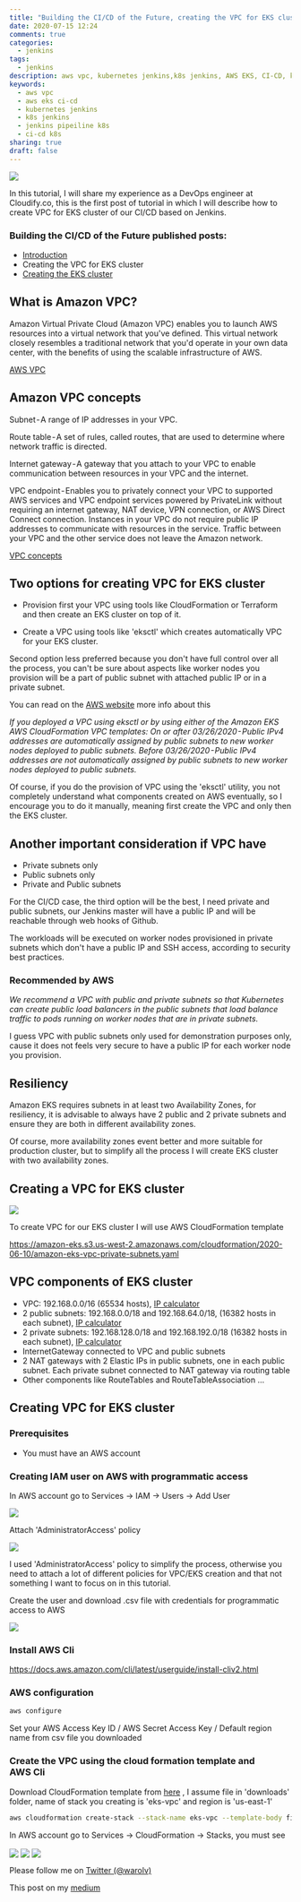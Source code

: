```yaml
---
title: "Building the CI/CD of the Future, creating the VPC for EKS cluster"
date: 2020-07-15 12:24
comments: true
categories:
  - jenkins
tags:
  - jenkins
description: aws vpc, kubernetes jenkins,k8s jenkins, AWS EKS, CI-CD, k8s
keywords: 
  - aws vpc
  - aws eks ci-cd
  - kubernetes jenkins
  - k8s jenkins
  - jenkins pipeiline k8s
  - ci-cd k8s
sharing: true
draft: false
---
```


<img src="/assets/images/jenkins-eks/vpc/1.png" align="center"/> 

In this tutorial, I will share my experience as a DevOps engineer at Cloudify.co, this is the first post of tutorial in which I will describe how to create VPC for EKS cluster of our CI/CD based on Jenkins.

### Building the CI/CD of the Future published posts:

* [Introduction](http://igorzhivilo.com/jenkins/ci-cd-future-k8s-jenkins/)
* Creating the VPC for EKS cluster
* [Creating the EKS cluster](http://igorzhivilo.com/jenkins/ci-cd-future-k8s-jenkins-eks/)

## What is Amazon VPC?

Amazon Virtual Private Cloud (Amazon VPC) enables you to launch AWS resources into a virtual network that you've defined. This virtual network closely resembles a traditional network that you'd operate in your own data center, with the benefits of using the scalable infrastructure of AWS.

[AWS VPC](https://docs.aws.amazon.com/vpc/latest/userguide/what-is-amazon-vpc.html)

## Amazon VPC concepts

Subnet - A range of IP addresses in your VPC.

Route table - A set of rules, called routes, that are used to determine where network traffic is directed.

Internet gateway - A gateway that you attach to your VPC to enable communication between resources in your VPC and the internet.

VPC endpoint - Enables you to privately connect your VPC to supported AWS services and VPC endpoint services powered by PrivateLink without requiring an internet gateway, NAT device, VPN connection, or AWS Direct Connect connection. Instances in your VPC do not require public IP addresses to communicate with resources in the service. Traffic between your VPC and the other service does not leave the Amazon network.

[VPC concepts](https://docs.aws.amazon.com/vpc/latest/userguide/VPC_Subnets.html)

## Two options for creating VPC for EKS cluster

* Provision first your VPC using tools like CloudFormation or Terraform and then create an EKS cluster on top of it.

* Create a VPC using tools like 'eksctl' which creates automatically VPC for your EKS cluster.

Second option less preferred because you don't have full control over all the process, you can't be sure about aspects like worker nodes you provision will be a part of public subnet with attached public IP or in a private subnet.

You can read on the [AWS website](https://docs.aws.amazon.com/eks/latest/userguide/create-public-private-vpc.html
) more info about this

*If you deployed a VPC using eksctl or by using either of the Amazon EKS AWS CloudFormation VPC templates:
On or after 03/26/2020 - Public IPv4 addresses are automatically assigned by public subnets to new worker nodes deployed to public subnets.
Before 03/26/2020 - Public IPv4 addresses are not automatically assigned by public subnets to new worker nodes deployed to public subnets.*

Of course, if you do the provision of VPC using the 'eksctl' utility, you not completely understand what components created on AWS eventually, so I encourage you to do it manually, meaning first create the VPC and only then the EKS cluster.

## Another important consideration if VPC have

* Private subnets only
* Public subnets only
* Private and Public subnets

For the CI/CD case, the third option will be the best, I need private and public subnets, our Jenkins master will have a public IP and will be reachable through web hooks of Github. 

The workloads will be executed on worker nodes provisioned in private subnets which don't have a public IP and SSH access, according to security best practices.

### Recommended by AWS

*We recommend a VPC with public and private subnets so that Kubernetes can create public load balancers in the public subnets that load balance traffic to pods running on worker nodes that are in private subnets.*

I guess VPC with public subnets only used for demonstration purposes only, cause it does not feels very secure to have a public IP for each worker node you provision.

## Resiliency

Amazon EKS requires subnets in at least two Availability Zones, for resiliency, it is advisable to always have 2 public and 2 private subnets and ensure they are both in different availability zones.

Of course, more availability zones event better and more suitable for production cluster, but to simplify all the process I will create EKS cluster with two availability zones.

## Creating a VPC for EKS cluster

<img src="/assets/images/jenkins-eks/vpc/2.png" align="center"/>

To create VPC for our EKS cluster I will use AWS CloudFormation template

https://amazon-eks.s3.us-west-2.amazonaws.com/cloudformation/2020-06-10/amazon-eks-vpc-private-subnets.yaml

## VPC components of EKS cluster

* VPC: 192.168.0.0/16 (65534 hosts), [IP calculator](http://jodies.de/ipcalc?host=192.168.0.0&mask1=16&mask2=)
* 2 public subnets: 192.168.0.0/18 and 192.168.64.0/18, (16382 hosts in each subnet), [IP calculator](http://jodies.de/ipcalc?host=192.168.0.0&mask1=18&mask2=)
* 2 private subnets: 192.168.128.0/18 and 192.168.192.0/18 (16382 hosts in each subnet), [IP calculator](http://jodies.de/ipcalc?host=192.168.128.0&mask1=18&mask2=)
* InternetGateway connected to VPC and public subnets
* 2 NAT gateways with 2 Elastic IPs in public subnets, one in each public subnet. Each private subnet connected to NAT gateway via routing table
* Other components like RouteTables and RouteTableAssociation …

## Creating VPC for EKS cluster

### Prerequisites

* You must have an AWS account

### Creating IAM user on AWS with programmatic access

In AWS account go to Services -> IAM -> Users -> Add User

<img src="/assets/images/jenkins-eks/vpc/3.png" align="center"/>

Attach 'AdministratorAccess' policy

<img src="/assets/images/jenkins-eks/vpc/4.png" align="center"/>

I used 'AdministratorAccess' policy to simplify the process, otherwise you need to attach a lot of different policies for VPC/EKS creation and that not something I want to focus on in this tutorial.

Create the user and download .csv file with credentials for programmatic access to AWS

<img src="/assets/images/jenkins-eks/vpc/5.png" align="center"/>

### Install AWS Cli

https://docs.aws.amazon.com/cli/latest/userguide/install-cliv2.html

### AWS configuration

``` bash
aws configure
```

Set your AWS Access Key ID / AWS Secret Access Key / Default region name from csv file you downloaded

### Create the VPC using the cloud formation template and AWS Cli

Download CloudFormation template from [here](https://amazon-eks.s3.us-west-2.amazonaws.com/cloudformation/2020-06-10/amazon-eks-vpc-private-subnets.yaml) , I assume file in 'downloads' folder, name of stack you creating is 'eks-vpc' and region is 'us-east-1'

``` bash
aws cloudformation create-stack --stack-name eks-vpc --template-body file:///Users/igor/downloads/eks-cluster/eks-cluster/amazon-eks-vpc-private-subnets.yaml --region=eu-west-1
```

In AWS account go to Services -> CloudFormation -> Stacks, you must see

<img src="/assets/images/jenkins-eks/vpc/6.png" align="center"/>

<img src="/assets/images/jenkins-eks/vpc/7.png" align="center"/>

<img src="/assets/images/jenkins-eks/vpc/8.png" align="center"/>

Please follow me on [Twitter (@warolv)](https://twitter.com/warolv)

This post on my [medium](https://medium.com/@warolv/building-the-ci-cd-of-the-future-creating-the-vpc-for-eks-cluster-a69b085441d1)
